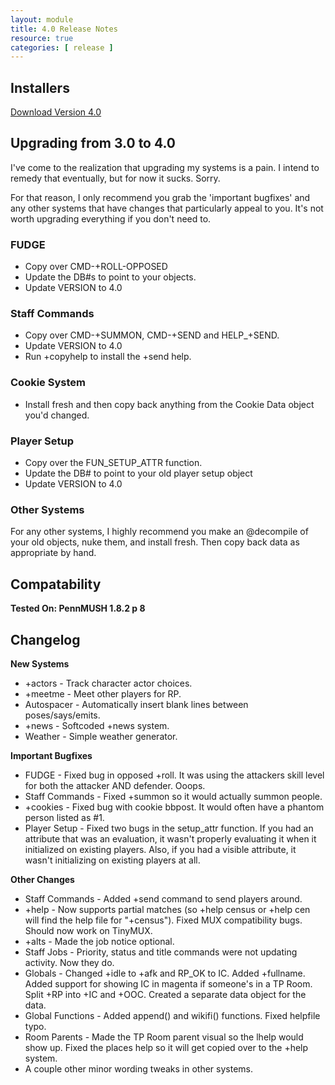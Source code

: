 ```yaml
---
layout: module
title: 4.0 Release Notes
resource: true
categories: [ release ]
---
```


## Installers

[Download Version 4.0](https://github.com/downloads/lynnfaraday/MUSH/FaraMUSHCode-V4.0.zip)

## Upgrading from 3.0 to 4.0

I've come to the realization that upgrading my systems is a pain.  I intend to remedy that eventually, but for now it sucks.  Sorry.

For that reason, I only recommend you grab the 'important bugfixes' and any other systems that have changes that particularly appeal to you.  It's not worth upgrading everything if you don't need to.

###  FUDGE 

* Copy over CMD-+ROLL-OPPOSED
* Update the DB#s to point to your objects.
* Update VERSION to 4.0

###  Staff Commands 

* Copy over CMD-+SUMMON, CMD-+SEND and HELP_+SEND.  
* Update VERSION to 4.0
* Run +copyhelp to install the +send help.

###  Cookie System 

* Install fresh and then copy back anything from the Cookie Data object you'd changed.


###  Player Setup 

* Copy over the FUN_SETUP_ATTR function.
* Update the DB# to point to your old player setup object
* Update VERSION to 4.0

###  Other Systems 

For any other systems, I highly recommend you make an @decompile of your old objects, nuke them, and install fresh.  Then copy back data as appropriate by hand.

## Compatability

**Tested On: PennMUSH 1.8.2 p 8**

## Changelog

**New Systems**

* +actors - Track character actor choices.
* +meetme - Meet other players for RP.
* Autospacer - Automatically insert blank lines between poses/says/emits.
* +news - Softcoded +news system.
* Weather - Simple weather generator.

**Important Bugfixes**

* FUDGE -  Fixed bug in opposed +roll.  It was using the attackers skill level for both the attacker AND defender.  Ooops.
* Staff Commands - Fixed +summon so it would actually summon people.
* +cookies - Fixed bug with cookie bbpost.  It would often have a phantom person listed as #1.
* Player Setup - Fixed two bugs in the setup_attr function.  If you had an attribute that was an evaluation, it wasn't properly evaluating it when it initialized on existing players.  Also, if you had a visible attribute, it wasn't initializing on existing players at all.


**Other Changes**

* Staff Commands - Added +send command to send players around.
* +help - Now supports partial matches (so +help census or +help cen will find the help file for "+census").   Fixed MUX compatibility bugs.  Should now work on TinyMUX.
* +alts - Made the job notice optional.
* Staff Jobs -  Priority, status and title commands were not updating activity.  Now they do.
* Globals -  Changed +idle to +afk and RP_OK to IC.   Added +fullname.   Added support for showing IC in magenta if someone's in a TP Room.   Split +RP into +IC and +OOC.  Created a separate data object for the data.
* Global Functions - Added append() and wikifi() functions.  Fixed helpfile typo.
* Room Parents - Made the TP Room parent visual so the lhelp would show up. Fixed the places help so it will get copied over to the +help system.
* A couple other minor wording tweaks in other systems.

